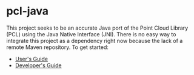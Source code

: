 # pcl-java
This project seeks to be an accurate Java port of the Point Cloud Library (PCL) using the Java Native Interface (JNI).  There is no easy way to integrate this project as a dependency right now because the lack of a remote Maven repository. To get started:

- [User's Guide](https://github.com/vmoglan/pcl-java/wiki/User's-Guide)
- [Developer's Guide](https://github.com/vmoglan/pcl-java/wiki/Developer's-Guide)
